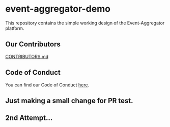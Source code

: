 # event-aggregator-demo

This repository contains the simple working design of the Event-Aggregator platform.

## Our Contributors

[CONTRIBUTORS.md](https://github.com/KamalDGRT/event-aggregator-demo/blob/master/CONTRIBUTORS.md)

## Code of Conduct

You can find our Code of Conduct [here](/CODE_OF_CONDUCT.md).

## Just making a small change for PR test.

## 2nd Attempt...
